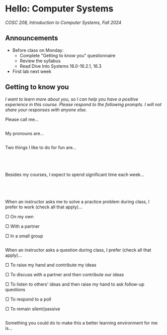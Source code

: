 # Hello: Computer Systems
_COSC 208, Introduction to Computer Systems, Fall 2024_

## Announcements
* Before class on Monday:
    * Complete "Getting to know you" questionnaire
    * Review the syllabus
    * Read Dive Into Systems 16.0-16.2.1, 16.3
* First lab next week

## Getting to know you
*I want to learn more about you, so I can help you have a positive experience in this course. Please respond to the following prompts. I will not share your responses with anyone else.*

Please call me...
```

```

My pronouns are...
```

```

Two things I like to do for fun are...
```




```

Besides my courses, I expect to spend significant time each week...
```




```

When an instructor asks me to solve a practice problem during class, I prefer to work (check all that apply)...

▢ On my own

▢ With a partner

▢ In a small group

```
```

When an instructor asks a question during class, I prefer (check all that apply)...

▢ To raise my hand and contribute my ideas

▢ To discuss with a partner and then contribute our ideas

▢ To listen to others' ideas and then raise my hand to ask follow-up questions

▢ To respond to a poll

▢ To remain silent/passive

```
```

Something you could do to make this a better learning environment for me is...
```


```
